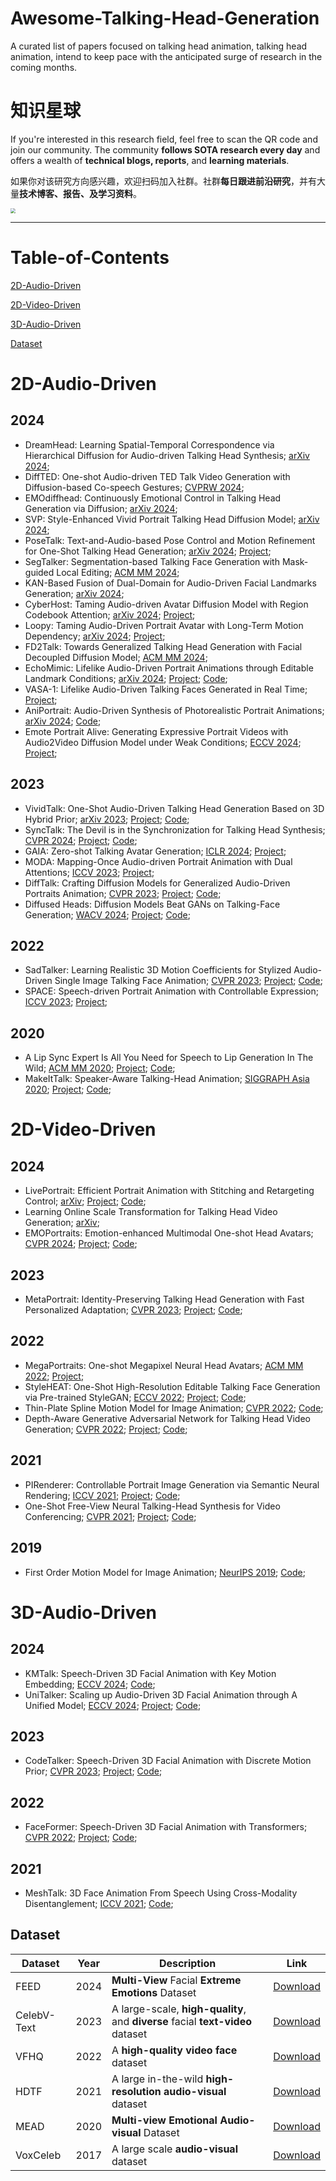 # Awesome-Talking-Head-Generation

A curated list of papers focused on talking head animation, talking head animation, intend to keep pace with the anticipated surge of research in the coming months. 

# 知识星球

If you're interested in this research field, feel free to scan the QR code and join our community. The community **follows SOTA research every day** and offers a wealth of **technical blogs, reports**, and **learning materials**.

如果你对该研究方向感兴趣，欢迎扫码加入社群。社群**每日跟进前沿研究**，并有大量**技术博客、报告、及学习资料**。

<img src="https://github.com/NanGoAI/Awesome-Talking-Head-Generation/blob/main/docs/QR-Code.png" style="zoom:50%;" align="center" />

------



# Table-of-Contents

[2D-Audio-Driven](#2D-Audio-Driven)

[2D-Video-Driven](#2D-Video-Driven)

[3D-Audio-Driven](#3D-Audio-Driven)

[Dataset](#Dataset)

# 2D-Audio-Driven

## 2024

- DreamHead: Learning Spatial-Temporal Correspondence via Hierarchical Diffusion for Audio-driven Talking Head Synthesis; [arXiv 2024](https://arxiv.org/abs/2409.10281); 
- DiffTED: One-shot Audio-driven TED Talk Video Generation with Diffusion-based Co-speech Gestures; [CVPRW 2024](https://openaccess.thecvf.com/content/CVPR2024W/HuMoGen/papers/Hogue_DiffTED_One-shot_Audio-driven_TED_Talk_Video_Generation_with_Diffusion-based_Co-speech_CVPRW_2024_paper.pdf);
- EMOdiffhead: Continuously Emotional Control in Talking Head Generation via Diffusion; [arXiv 2024](https://arxiv.org/abs/2409.07255); 
- SVP: Style-Enhanced Vivid Portrait Talking Head Diffusion Model; [arXiv 2024](https://arxiv.org/abs/2409.03270); 
- PoseTalk: Text-and-Audio-based Pose Control and Motion Refinement for One-Shot Talking Head Generation; [arXiv 2024](https://arxiv.org/abs/2409.02657); [Project](https://junleen.github.io/projects/posetalk/); 
- SegTalker: Segmentation-based Talking Face Generation with Mask-guided Local Editing; [ACM MM 2024](https://arxiv.org/abs/2409.03605); 
- KAN-Based Fusion of Dual-Domain for Audio-Driven Facial Landmarks Generation; [arXiv 2024](https://www.arxiv.org/abs/2409.05330); 
- CyberHost: Taming Audio-driven Avatar Diffusion Model with Region Codebook Attention; [arXiv 2024](https://arxiv.org/abs/2409.01876); [Project](https://cyberhost.github.io/); 
- Loopy: Taming Audio-Driven Portrait Avatar with Long-Term Motion Dependency; [arXiv 2024](https://arxiv.org/abs/2409.02634); [Project](https://loopyavatar.github.io/);
- FD2Talk: Towards Generalized Talking Head Generation with Facial Decoupled Diffusion Model; [ACM MM 2024](https://arxiv.org/abs/2408.09384); 
- EchoMimic: Lifelike Audio-Driven Portrait Animations through Editable Landmark Conditions; [arXiv 2024](https://arxiv.org/abs/2407.08136); [Project](https://badtobest.github.io/echomimic.html); [Code](https://github.com/BadToBest/EchoMimic); 
- VASA-1: Lifelike Audio-Driven Talking Faces Generated in Real Time; [Project](https://www.microsoft.com/en-us/research/project/vasa-1/); 
- AniPortrait: Audio-Driven Synthesis of Photorealistic Portrait Animations; [arXiv 2024](https://arxiv.org/abs/2403.17694); [Code](https://github.com/Zejun-Yang/AniPortrait);
- Emote Portrait Alive: Generating Expressive Portrait Videos with Audio2Video Diffusion Model under Weak Conditions; [ECCV 2024](https://arxiv.org/abs/2402.17485); [Project](https://humanaigc.github.io/emote-portrait-alive/); 

## 2023

- VividTalk: One-Shot Audio-Driven Talking Head Generation Based on 3D Hybrid Prior; [arXiv 2023](https://arxiv.org/abs/2312.01841); [Project](https://humanaigc.github.io/vivid-talk/); [Code](https://github.com/HumanAIGC/VividTalk); 
- SyncTalk: The Devil is in the Synchronization for Talking Head Synthesis; [CVPR 2024](https://arxiv.org/abs/2311.17590); [Project](https://ziqiaopeng.github.io/synctalk/); [Code](https://github.com/ZiqiaoPeng/SyncTalk); 
- GAIA: Zero-shot Talking Avatar Generation; [ICLR 2024](https://arxiv.org/abs/2311.15230);  [Project](https://gaiavatar.github.io/gaia/); 
- MODA: Mapping-Once Audio-driven Portrait Animation with Dual Attentions; [ICCV 2023](https://arxiv.org/abs/2307.10008); [Project](https://liuyunfei.net/projects/iccv23-moda/); 
- DiffTalk: Crafting Diffusion Models for Generalized Audio-Driven Portraits Animation; [CVPR 2023](https://openaccess.thecvf.com/content/CVPR2023/papers/Shen_DiffTalk_Crafting_Diffusion_Models_for_Generalized_Audio-Driven_Portraits_Animation_CVPR_2023_paper.pdf); [Project](https://sstzal.github.io/DiffTalk/); [Code](https://github.com/sstzal/DiffTalk); 
- Diffused Heads: Diffusion Models Beat GANs on Talking-Face Generation; [WACV 2024](https://arxiv.org/abs/2301.03396); [Project](https://mstypulkowski.github.io/diffusedheads/); [Code](https://github.com/MStypulkowski/diffused-heads); 

## 2022

- SadTalker: Learning Realistic 3D Motion Coefficients for Stylized Audio-Driven Single Image Talking Face Animation; [CVPR 2023](https://openaccess.thecvf.com/content/CVPR2023/html/Zhang_SadTalker_Learning_Realistic_3D_Motion_Coefficients_for_Stylized_Audio-Driven_Single_CVPR_2023_paper.html); [Project](https://sadtalker.github.io/); [Code](https://github.com/OpenTalker/SadTalker); 
- SPACE: Speech-driven Portrait Animation with Controllable Expression; [ICCV 2023](https://openaccess.thecvf.com/content/ICCV2023/papers/Gururani_SPACE_Speech-driven_Portrait_Animation_with_Controllable_Expression_ICCV_2023_paper.pdf); [Project](https://deepimagination.cc/SPACE/); 

## 2020

- A Lip Sync Expert Is All You Need for Speech to Lip Generation In The Wild; [ACM MM 2020](https://arxiv.org/abs/2008.10010); [Project](http://cvit.iiit.ac.in/research/projects/cvit-projects/a-lip-sync-expert-is-all-you-need-for-speech-to-lip-generation-in-the-wild/); [Code](https://github.com/Rudrabha/Wav2Lip); 
- MakeItTalk: Speaker-Aware Talking-Head Animation; [SIGGRAPH Asia 2020](https://arxiv.org/abs/2004.12992); [Project](https://people.umass.edu/~yangzhou/MakeItTalk/); [Code](https://github.com/yzhou359/MakeItTalk); 

# 2D-Video-Driven

## 2024

- LivePortrait: Efficient Portrait Animation with Stitching and Retargeting Control; [arXiv](https://arxiv.org/abs/2407.03168); [Project](https://liveportrait.github.io/); [Code](https://github.com/KwaiVGI/LivePortrait); 
- Learning Online Scale Transformation for Talking Head Video Generation; [arXiv](https://arxiv.org/html/2407.09965v1); 
- EMOPortraits: Emotion-enhanced Multimodal One-shot Head Avatars; [CVPR 2024](https://arxiv.org/abs/2404.19110); [Project](https://neeek2303.github.io/EMOPortraits/); [Code](https://github.com/neeek2303/EMOPortraits); 

## 2023

- MetaPortrait: Identity-Preserving Talking Head Generation with Fast Personalized Adaptation; [CVPR 2023](https://arxiv.org/abs/2212.08062); [Project](https://meta-portrait.github.io/); [Code](https://github.com/Meta-Portrait/MetaPortrait); 

## 2022

- MegaPortraits: One-shot Megapixel Neural Head Avatars; [ACM MM 2022](https://arxiv.org/abs/2207.07621); [Project](https://neeek2303.github.io/MegaPortraits/); 
- StyleHEAT: One-Shot High-Resolution Editable Talking Face Generation via Pre-trained StyleGAN; [ECCV 2022](https://arxiv.org/abs/2203.04036); [Project](https://feiiyin.github.io/StyleHEAT/); [Code](https://github.com/OpenTalker/StyleHEAT); 
- Thin-Plate Spline Motion Model for Image Animation; [CVPR 2022](https://openaccess.thecvf.com/content/CVPR2022/papers/Zhao_Thin-Plate_Spline_Motion_Model_for_Image_Animation_CVPR_2022_paper.pdf); [Code](https://github.com/yoyo-nb/Thin-Plate-Spline-Motion-Model);
- Depth-Aware Generative Adversarial Network for Talking Head Video Generation; [CVPR 2022](https://openaccess.thecvf.com/content/CVPR2022/papers/Hong_Depth-Aware_Generative_Adversarial_Network_for_Talking_Head_Video_Generation_CVPR_2022_paper.pdf); [Project](https://harlanhong.github.io/publications/dagan.html); [Code](https://github.com/harlanhong/CVPR2022-DaGAN);

## 2021

- PIRenderer: Controllable Portrait Image Generation via Semantic Neural Rendering; [ICCV 2021](https://openaccess.thecvf.com/content/ICCV2021/papers/Ren_PIRenderer_Controllable_Portrait_Image_Generation_via_Semantic_Neural_Rendering_ICCV_2021_paper.pdf); [Project](https://renyurui.github.io/PIRender_web/); [Code](https://github.com/RenYurui/PIRender); 
- One-Shot Free-View Neural Talking-Head Synthesis for Video Conferencing; [CVPR 2021](https://openaccess.thecvf.com/content/CVPR2021/papers/Wang_One-Shot_Free-View_Neural_Talking-Head_Synthesis_for_Video_Conferencing_CVPR_2021_paper.pdf); [Project](https://nvlabs.github.io/face-vid2vid/); [Code](https://github.com/zhanglonghao1992/One-Shot_Free-View_Neural_Talking_Head_Synthesis); 

## 2019

- First Order Motion Model for Image Animation; [NeurIPS 2019](https://papers.nips.cc/paper_files/paper/2019/hash/31c0b36aef265d9221af80872ceb62f9-Abstract.html); [Code](https://github.com/AliaksandrSiarohin/first-order-model); 

# 3D-Audio-Driven

## 2024

- KMTalk: Speech-Driven 3D Facial Animation with Key Motion Embedding; [ECCV 2024](https://arxiv.org/abs/2409.01113); [Code](https://github.com/ffxzh/KMTalk); 
- UniTalker: Scaling up Audio-Driven 3D Facial Animation through A Unified Model; [ECCV 2024](https://arxiv.org/abs/2408.00762); [Project](https://x-niper.github.io/projects/UniTalker/); [Code](https://github.com/X-niper/UniTalker); 

## 2023

- CodeTalker: Speech-Driven 3D Facial Animation with Discrete Motion Prior; [CVPR 2023](https://arxiv.org/abs/2301.02379); [Project](https://doubiiu.github.io/projects/codetalker/); [Code](https://github.com/Doubiiu/CodeTalker); 

## 2022

- FaceFormer: Speech-Driven 3D Facial Animation with Transformers; [CVPR 2022](https://openaccess.thecvf.com/content/CVPR2022/papers/Fan_FaceFormer_Speech-Driven_3D_Facial_Animation_With_Transformers_CVPR_2022_paper.pdf); [Project](https://evelynfan.github.io/audio2face/); [Code](https://github.com/EvelynFan/FaceFormer); 

## 2021

- MeshTalk: 3D Face Animation From Speech Using Cross-Modality Disentanglement; [ICCV 2021](https://openaccess.thecvf.com/content/ICCV2021/papers/Richard_MeshTalk_3D_Face_Animation_From_Speech_Using_Cross-Modality_Disentanglement_ICCV_2021_paper.pdf); [Code](https://github.com/facebookresearch/meshtalk);

## Dataset

| Dataset     | Year | Description                                                  | Link                                                        |
| ----------- | ---- | ------------------------------------------------------------ | ----------------------------------------------------------- |
| FEED        | 2024 | **Multi-View** Facial **Extreme Emotions** Dataset           | [Download](https://github.com/neeek2303/FEED)               |
| CelebV-Text | 2023 | A large-scale, **high-quality**, and **diverse** facial **text-video** dataset | [Download](https://celebv-text.github.io/)                  |
| VFHQ        | 2022 | A **high-quality video face** dataset                        | [Download](https://liangbinxie.github.io/projects/vfhq/)    |
| HDTF        | 2021 | A large in-the-wild **high-resolution audio-visual** dataset | [Download](https://github.com/MRzzm/HDTF)                   |
| MEAD        | 2020 | **Multi-view Emotional Audio-visual** Dataset                | [Download](https://wywu.github.io/projects/MEAD/MEAD.html)  |
| VoxCeleb    | 2017 | A large scale **audio-visual** dataset                       | [Download](https://www.robots.ox.ac.uk/~vgg/data/voxceleb/) |

